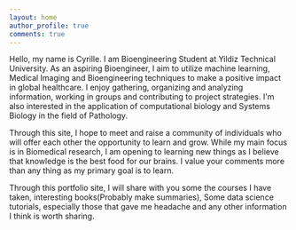 ```yaml
---
layout: home
author_profile: true
comments: true
---
```


Hello, my name is Cyrille. I am  Bioengineering Student at Yildiz Technical University. As an aspiring Bioengineer, I aim to utilize machine learning, Medical Imaging and Bioengineering techniques to make a positive impact in global healthcare. I enjoy gathering, organizing and analyzing information, working in groups and contributing to project strategies. I'm also interested in the application of computational biology and Systems Biology in the field of Pathology.

Through this site, I hope to meet and raise a community of individuals who will offer each other the opportunity to learn and grow. While my main focus is in Biomedical research, I am opening to learning new things as I believe that knowledge is the best food for our brains. I value your comments more than any thing as my primary goal is to learn. 

Through this portfolio site, I will share with you some the courses I have taken, interesting books(Probably make summaries), Some data science tutorials, especially those that gave me headache and any other information I think is worth sharing. 
